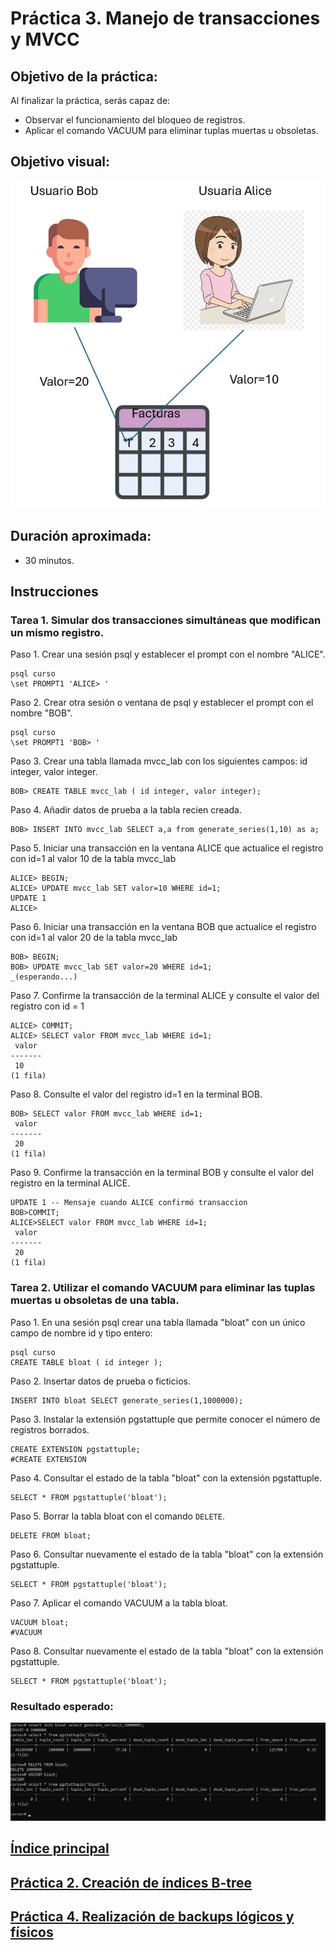 # Práctica 3. Manejo de transacciones y MVCC

## Objetivo de la práctica:

Al finalizar la práctica, serás capaz de:

- Observar el funcionamiento del bloqueo de registros. <br>
- Aplicar el comando VACUUM para eliminar tuplas muertas u obsoletas.

## Objetivo visual:

![diagrama1](../images/lab3/img1.png)

## Duración aproximada:

- 30 minutos.

## Instrucciones 

### Tarea 1. Simular dos transacciones simultáneas que modifican un mismo registro.

Paso 1.  Crear una sesión psql y establecer el prompt con el nombre "ALICE".

```shell
psql curso 
\set PROMPT1 'ALICE> '
```

Paso 2.  Crear otra sesión o ventana de psql y establecer el prompt con el nombre "BOB".

```shell
psql curso
\set PROMPT1 'BOB> '
```

Paso 3. Crear una tabla llamada mvcc_lab con los siguientes campos: id integer, valor integer.

```shell 
BOB> CREATE TABLE mvcc_lab ( id integer, valor integer);
```

Paso 4. Añadir datos de prueba a la tabla recien creada.

```shell 
BOB> INSERT INTO mvcc_lab SELECT a,a from generate_series(1,10) as a;
```

Paso 5. Iniciar una transacción en la ventana ALICE que actualice el registro con id=1 al valor 10 de la tabla mvcc_lab

```shell 
ALICE> BEGIN;
ALICE> UPDATE mvcc_lab SET valor=10 WHERE id=1;
UPDATE 1
ALICE>
```
Paso 6. Iniciar una transacción en la ventana BOB que actualice el registro con id=1 al valor 20 de la tabla mvcc_lab

```shell 
BOB> BEGIN;
BOB> UPDATE mvcc_lab SET valor=20 WHERE id=1;
_(esperando...)
```

Paso 7. Confirme la transacción de la terminal ALICE y consulte el valor del registro con id = 1

```shell 
ALICE> COMMIT;
ALICE> SELECT valor FROM mvcc_lab WHERE id=1;
 valor
-------
 10
(1 fila)
```

Paso 8. Consulte el valor del registro id=1 en la terminal BOB.

```shell 
BOB> SELECT valor FROM mvcc_lab WHERE id=1;
 valor
-------
 20
(1 fila)
```

Paso 9. Confirme la transacción en la terminal BOB y consulte el valor del registro en la terminal ALICE.

```shell 
UPDATE 1 -- Mensaje cuando ALICE confirmó transaccion
BOB>COMMIT;
ALICE>SELECT valor FROM mvcc_lab WHERE id=1;
 valor
-------
 20
(1 fila)

```

### Tarea 2. Utilizar el comando VACUUM para eliminar las tuplas muertas u obsoletas de una tabla.

Paso 1. En una sesión psql crear una tabla llamada "bloat" con un único campo de nombre id y tipo entero:

```shell 
psql curso
CREATE TABLE bloat ( id integer );
```

Paso 2. Insertar datos de prueba o ficticios.

```shell 
INSERT INTO bloat SELECT generate_series(1,1000000);
```

Paso 3. Instalar la extensión pgstattuple que permite conocer el número de registros borrados.

```shell 
CREATE EXTENSION pgstattuple;
#CREATE EXTENSION
```

Paso 4. Consultar el estado de la tabla "bloat" con la extensión pgstattuple.

```shell 
SELECT * FROM pgstattuple('bloat');
```

Paso 5. Borrar la tabla bloat con el comando `DELETE`.

```shell 
DELETE FROM bloat;
```

Paso 6. Consultar nuevamente el estado de la tabla "bloat" con la extensión pgstattuple.

```shell 
SELECT * FROM pgstattuple('bloat');
```

Paso 7. Aplicar el comando VACUUM a la tabla bloat.

```shell 
VACUUM bloat;
#VACUUM
```

Paso 8. Consultar nuevamente el estado de la tabla "bloat" con la extensión pgstattuple.

```shell 
SELECT * FROM pgstattuple('bloat');
```

### Resultado esperado:

![imagen resultado](../images/lab3/img2.png)

## [Índice principal](../README.md)

## [Práctica 2. Creación de índices B-tree](./Capítulo2/README.md)

## [Práctica 4. Realización de backups lógicos y físicos](./Capítulo4/README.md)
